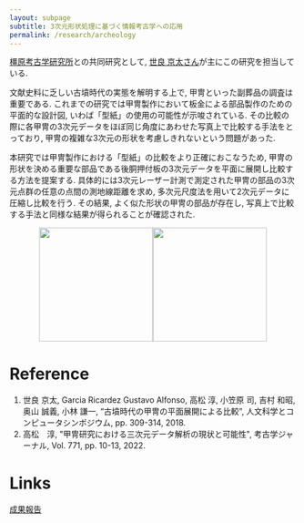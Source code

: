 ```yaml
---
layout: subpage
subtitle: 3次元形状処理に基づく情報考古学への応用
permalink: /research/archeology
---
```


[橿原考古学研究所](http://www.kashikoken.jp/)との共同研究として, [世良 京太さん](http://robotics.naist.jp/~keita-se/)が主にこの研究を担当している.

文献史料に乏しい古墳時代の実態を解明する上で, 甲冑といった副葬品の調査は重要である. これまでの研究では甲冑製作において板金による部品製作のための平面的な設計図, いわば「型紙」の使用の可能性が示唆されている. その比較の際に各甲冑の3次元データをほぼ同じ角度にあわせた写真上で比較する手法をとっており, 甲冑の複雑な3次元の形状を考慮しきれないという問題があった.

本研究では甲冑製作における「型紙」の比較をより正確におこなうため, 甲冑の形状を決める重要な部品である後胴押付板の3次元データを平面に展開し比較する方法を提案する. 具体的には3次元レーザー計測で測定された甲冑の部品の3次元点群の任意の点間の測地線距離を求め, 多次元尺度法を用いて2次元データに圧縮し比較を行う. その結果, よく似た形状の甲冑の部品が存在し, 写真上で比較する手法と同様な結果が得られることが確認された.

<center>
<img src="../assets/img/ache_slide1.jpg" height="200"><img src="../assets/img/ache_slide2.jpg" height="200">
</center>

# Reference
1. 世良 京太, Garcia Ricardez Gustavo Alfonso, 高松 淳, 小笠原 司, 吉村 和昭, 奥山 誠義, 小林 謙一, “古墳時代の甲冑の平面展開による比較”, 人文科学とコンピュータシンポジウム, pp. 309-314, 2018.
2. 高松　淳, "甲冑研究における三次元データ解析の現状と可能性", 考古学ジャーナル, Vol. 771, pp. 10-13, 2022.

# Links
[成果報告](http://www.naist.jp/news/2018/12/005431.html)